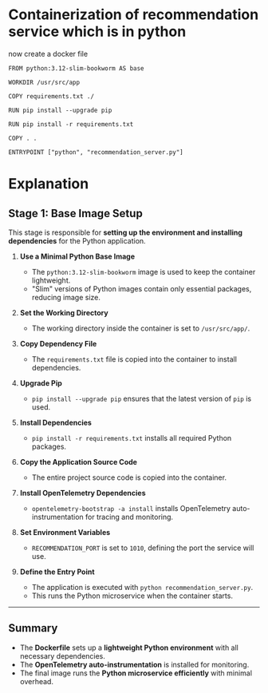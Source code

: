 #   Containerization of recommendation service which is in python
now create a docker file

```
FROM python:3.12-slim-bookworm AS base

WORKDIR /usr/src/app

COPY requirements.txt ./

RUN pip install --upgrade pip

RUN pip install -r requirements.txt

COPY . .

ENTRYPOINT ["python", "recommendation_server.py"]
```
# Explanation

## **Stage 1: Base Image Setup**  
This stage is responsible for **setting up the environment and installing dependencies** for the Python application.  

1. **Use a Minimal Python Base Image**  
   - The `python:3.12-slim-bookworm` image is used to keep the container lightweight.  
   - "Slim" versions of Python images contain only essential packages, reducing image size.  

2. **Set the Working Directory**  
   - The working directory inside the container is set to `/usr/src/app/`.  

3. **Copy Dependency File**  
   - The `requirements.txt` file is copied into the container to install dependencies.  

4. **Upgrade Pip**  
   - `pip install --upgrade pip` ensures that the latest version of `pip` is used.  

5. **Install Dependencies**  
   - `pip install -r requirements.txt` installs all required Python packages.  

6. **Copy the Application Source Code**  
   - The entire project source code is copied into the container.  

7. **Install OpenTelemetry Dependencies**  
   - `opentelemetry-bootstrap -a install` installs OpenTelemetry auto-instrumentation for tracing and monitoring.  

8. **Set Environment Variables**  
   - `RECOMMENDATION_PORT` is set to `1010`, defining the port the service will use.  

9. **Define the Entry Point**  
   - The application is executed with `python recommendation_server.py`.  
   - This runs the Python microservice when the container starts.  

---

## **Summary**  
- The **Dockerfile** sets up a **lightweight Python environment** with all necessary dependencies.  
- The **OpenTelemetry auto-instrumentation** is installed for monitoring.  
- The final image runs the **Python microservice efficiently** with minimal overhead.   
